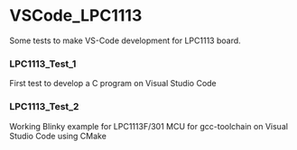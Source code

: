 # VSCode_LPC1113
Some tests to make VS-Code development for LPC1113 board.

### LPC1113_Test_1
First test to develop a C program on Visual Studio Code

### LPC1113_Test_2
Working Blinky example for LPC1113F/301 MCU for gcc-toolchain on Visual Studio Code using CMake

